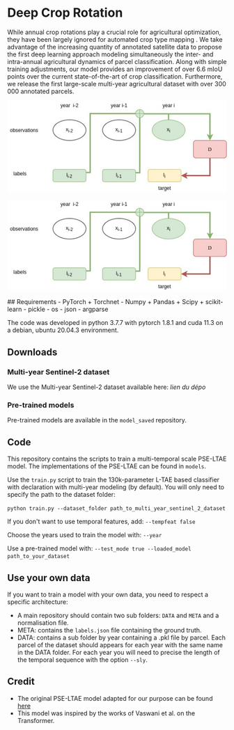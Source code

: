 # Deep Crop Rotation

While annual crop rotations play a crucial role for agricultural optimization, they have been largely ignored for automated crop type mapping .
We take advantage of the increasing quantity of annotated satellite data to propose the first deep learning approach modeling simultaneously the inter- and intra-annual agricultural dynamics of parcel classification. Along with simple training adjustments, our model provides an improvement of over 6.6 mIoU points over the current state-of-the-art of crop classification. Furthermore, we release the first large-scale multi-year agricultural dataset with over 300 000 annotated parcels.

![](./gfx/declaration_en.jpg)

<p align="center">
  <img src="./gfx/declaration_en.jpg" alt="Sublime's custom image"/>
</p>
## Requirements
 - PyTorch + Torchnet
 - Numpy + Pandas + Scipy + scikit-learn 
 - pickle
 - os
 - json
 - argparse
 
 The code was developed in python 3.7.7 with pytorch 1.8.1 and cuda 11.3 on a debian, ubuntu 20.04.3 environment.
 
## Downloads
 
### Multi-year Sentinel-2 dataset
We use the Multi-year Sentinel-2 dataset available here: *lien du dépo*

### Pre-trained models

Pre-trained models are available in the `model_saved` repository. 

## Code
This repository contains the scripts to train a multi-temporal scale PSE-LTAE model. 
The implementations of the PSE-LTAE can be found in `models`. 

Use the `train.py` script to train the 130k-parameter L-TAE based classifier with declaration with multi-year modeling (by default). 
You will only need to specify the path to the dataset folder:

`python train.py --dataset_folder path_to_multi_year_sentinel_2_dataset`

If you don't want to use temporal features, add: `--tempfeat false`

Choose the years used to train the model with: `--year` 

Use a pre-trained model with: `--test_mode true --loaded_model path_to_your_dataset`

## Use your own data

  If you want to train a model with your own data, you need to respect a specific architecture:
  - A main repository should contain two sub folders: `DATA` and `META` and a normalisation file.
  - META: contains the `labels.json` file containing the ground truth.
  - DATA: contains a sub folder by year containing a .pkl file by parcel.
Each parcel of the dataset should appears for each year with the same name in the DATA folder.
For each year you will need to precise the length of the temporal sequence with the option `--sly`.

## Credit 
 - The original PSE-LTAE model adapted for our purpose can be found [here](https://github.com/VSainteuf/lightweight-temporal-attention-pytorch)
 - This model was inspired by the works of Vaswani et al. on the Transformer. 
